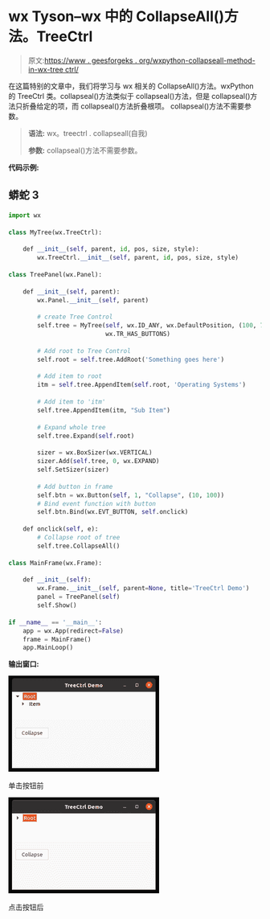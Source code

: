# wx Tyson–wx 中的 CollapseAll()方法。TreeCtrl

> 原文:[https://www . geesforgeks . org/wxpython-collapseall-method-in-wx-tree ctrl/](https://www.geeksforgeeks.org/wxpython-collapseall-method-in-wx-treectrl/)

在这篇特别的文章中，我们将学习与 wx 相关的 CollapseAll()方法。wxPython 的 TreeCtrl 类。collapseal()方法类似于 collapseal()方法，但是 collapseal()方法只折叠给定的项，而 collapseal()方法折叠根项。
collapseal()方法不需要参数。

> **语法:**
> wx。treectrl . collapseall(自我)
> 
> **参数:**
> collapseal()方法不需要参数。

**代码示例:**

## 蟒蛇 3

```py
import wx

class MyTree(wx.TreeCtrl):

    def __init__(self, parent, id, pos, size, style):
        wx.TreeCtrl.__init__(self, parent, id, pos, size, style)

class TreePanel(wx.Panel):

    def __init__(self, parent):
        wx.Panel.__init__(self, parent)

        # create Tree Control
        self.tree = MyTree(self, wx.ID_ANY, wx.DefaultPosition, (100, 70),
                           wx.TR_HAS_BUTTONS)

        # Add root to Tree Control
        self.root = self.tree.AddRoot('Something goes here')

        # Add item to root
        itm = self.tree.AppendItem(self.root, 'Operating Systems')

        # Add item to 'itm'
        self.tree.AppendItem(itm, "Sub Item")

        # Expand whole tree
        self.tree.Expand(self.root)

        sizer = wx.BoxSizer(wx.VERTICAL)
        sizer.Add(self.tree, 0, wx.EXPAND)
        self.SetSizer(sizer)

        # Add button in frame
        self.btn = wx.Button(self, 1, "Collapse", (10, 100))
        # Bind event function with button
        self.btn.Bind(wx.EVT_BUTTON, self.onclick)

    def onclick(self, e):
        # Collapse root of tree
        self.tree.CollapseAll()

class MainFrame(wx.Frame):

    def __init__(self):
        wx.Frame.__init__(self, parent=None, title='TreeCtrl Demo')
        panel = TreePanel(self)
        self.Show()

if __name__ == '__main__':
    app = wx.App(redirect=False)
    frame = MainFrame()
    app.MainLoop()
```

**输出窗口:**

![](img/ce4d85db2ae7207326029a39877c0a9d.png)

单击按钮前

![](img/6ed50475d7b37494f8e5a2c589a92ada.png)

点击按钮后